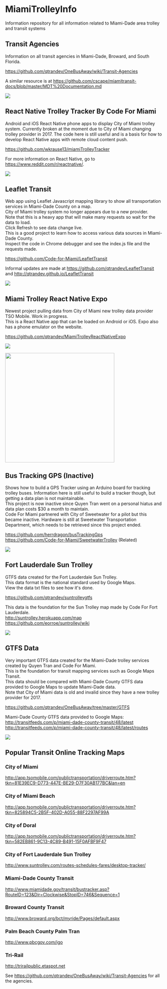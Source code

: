 # MiamiTrolleyInfo
Information repository for all information related to Miami-Dade area trolley and transit systems

## Transit Agencies

Information on all transit agencies in Miami-Dade, Broward, and South Florida.  

https://github.com/qtrandev/OneBusAway/wiki/Transit-Agencies  

A similar resource is at https://github.com/cscape/miamitransit-docs/blob/master/MDT%20Documentation.md  

![](https://github.com/qtrandev/MiamiTrolleyInfo/blob/master/screenshot1.png)

## React Native Trolley Tracker By Code For Miami

Android and iOS React Native phone apps to display City of Miami trolley system. Currently broken at the moment due to City of Miami changing trolley provider in 2017. The code here is still useful and is a basis for how to develop React Native apps with remote cloud content push.  

https://github.com/wkrause13/miamiTrolleyTracker  

For more information on React Native, go to https://www.reddit.com/r/reactnative/.  

![](https://raw.githubusercontent.com/wkrause13/miamiTrolleyTracker/master/fastlane/screenshots/dualscreens.png)  

## Leaflet Transit

Web app using Leaflet Javascript mapping library to show all transportation services in Miami-Dade County on a map.  
City of Miami trolley system no longer appears due to a new provider.  
Note that this is a heavy app that will make many requests so wait for the data to load.  
Click Refresh to see data change live.  
This is a good project to learn how to access various data sources in Miami-Dade County.  
Inspect the code in Chrome debugger and see the index.js file and the requests made.  

https://github.com/Code-for-Miami/LeafletTransit  

Informal updates are made at https://github.com/qtrandev/LeafletTransit and http://qtrandev.github.io/LeafletTransit  

![](https://github.com/qtrandev/MiamiTrolleyInfo/blob/master/screenshot2.png)  

## Miami Trolley React Native Expo

Newest project pulling data from City of Miami new trolley data provider TSO Mobile. Work in progress.  
This is a React Native app that can be loaded on Android or iOS.  Expo also has a phone emulator on the website.

https://github.com/qtrandev/MiamiTrolleyReactNativeExpo  

![](https://github.com/qtrandev/MiamiTrolleyReactNativeExpo/blob/master/screenshot.png)  

<img src="https://github.com/qtrandev/MiamiTrolleyReactNativeExpo/blob/master/screenshot3.png" width="350">  

## Bus Tracking GPS (Inactive)

Shows how to build a GPS Tracker using an Arduino board for tracking trolley buses.  Information here is still useful to build a tracker though, but getting a data plan is not maintainable.  
This project is now inactive since Quyen Tran went on a personal hiatus and data plan costs $30 a month to maintain.  
Code For Miami partnered with City of Sweetwater for a pilot but this became inactive. Hardware is still at Sweetwater Transportation Department, which needs to be retrieved since this project ended.  

https://github.com/herrdragon/busTrackingGps  
https://github.com/Code-for-Miami/SweetwaterTrolley (Related)  

![](https://github.com/qtrandev/busTrackingGps/raw/master/images/GPS-Tracker1.jpg)  

## Fort Lauderdale Sun Trolley

GTFS data created for the Fort Lauderdale Sun Trolley.  
This data format is the national standard used by Google Maps.  
View the data txt files to see how it's done.  

https://github.com/qtrandev/suntrolleygtfs  

This data is the foundation for the Sun Trolley map made by Code For Fort Lauderdale.  
http://suntrolley.herokuapp.com/map  
https://github.com/eorroe/suntrolley/wiki  

![](https://github.com/qtrandev/MiamiTrolleyInfo/blob/master/screenshot3.png)

## GTFS Data

Very important GTFS data created for the Miami-Dade trolley services created by Quyen Tran and Code For Miami.  
This is the foundation for transit mapping services such as Google Maps Transit.  
This data should be compared with Miami-Dade County GTFS data provided to Google Maps to update Miami-Dade data.  
Note that City of Miami data is old and invalid since they have a new trolley provider for 2017.

https://github.com/qtrandev/OneBusAway/tree/master/GTFS  

Miami-Dade County GTFS data provided to Google Maps:  
http://transitfeeds.com/p/miami-dade-county-transit/48/latest  
http://transitfeeds.com/p/miami-dade-county-transit/48/latest/routes  

![](https://github.com/qtrandev/MiamiTrolleyInfo/blob/master/screenshot4.png)

## Popular Transit Online Tracking Maps

### City of Miami

http://app.tsomobile.com/publictransportation/driverroute.htm?tkn=81E39EC9-D773-447E-BE29-D7F30AB177BC&lan=en  

### City of Miami Beach

http://app.tsomobile.com/publictransportation/driverroute.htm?tkn=825894C5-2B5F-402D-A055-88F2297AF99A  

### City of Doral

http://app.tsomobile.com/publictransportation/driverroute.htm?tkn=582EB861-9C13-4C89-B491-15F0AFBF9F47  

### City of Fort Lauderdale Sun Trolley

http://www.suntrolley.com/routes-schedules-fares/desktop-tracker/  

### Miami-Dade County Transit

http://www.miamidade.gov/transit/bustracker.asp?RouteID=123&Dir=Clockwise&StopID=746&Sequence=1  

### Broward County Transit

http://www.broward.org/bct/myride/Pages/default.aspx  

### Palm Beach County Palm Tran

http://www.pbcgov.com/igo  

### Tri-Rail

http://trirailpublic.etaspot.net  

See https://github.com/qtrandev/OneBusAway/wiki/Transit-Agencies for all the agencies.  
